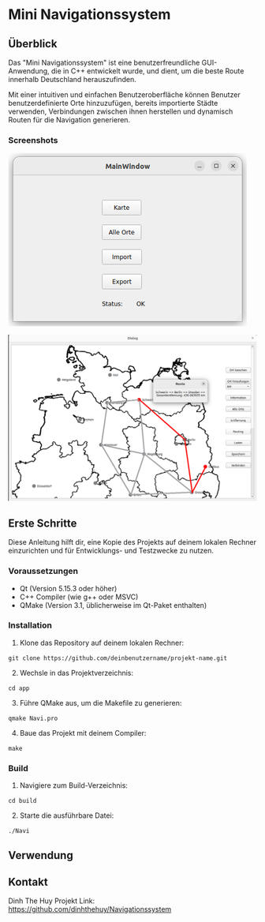 # Mini Navigationssystem
## Überblick
Das "Mini Navigationssystem" ist eine benutzerfreundliche GUI-Anwendung, die in C++ entwickelt wurde, und dient, um die beste Route innerhalb Deutschland herauszufinden. 

Mit einer intuitiven und einfachen Benutzeroberfläche können Benutzer benutzerdefinierte Orte hinzuzufügen, bereits importierte Städte verwenden, Verbindungen zwischen ihnen herstellen und dynamisch Routen für die Navigation generieren.

### Screenshots
![Main Menu](./images/main_menu.png)

![Route_example](./images/route_example.png)

## Erste Schritte
Diese Anleitung hilft dir, eine Kopie des Projekts auf deinem lokalen Rechner einzurichten und für Entwicklungs- und Testzwecke zu nutzen.




### Voraussetzungen
* Qt (Version 5.15.3 oder höher)
* C++ Compiler (wie g++ oder MSVC)
* QMake (Version 3.1, üblicherweise im Qt-Paket enthalten)



### Installation
1. Klone das Repository auf deinem lokalen Rechner:
```
git clone https://github.com/deinbenutzername/projekt-name.git
```
2. Wechsle in das Projektverzeichnis:
```
cd app
```
3. Führe QMake aus, um die Makefile zu generieren:
```
qmake Navi.pro
```
4. Baue das Projekt mit deinem Compiler:
```
make
```



### Build
1. Navigiere zum Build-Verzeichnis:
```
cd build
```
2. Starte die ausführbare Datei:
```
./Navi
```

## Verwendung



## Kontakt
Dinh The Huy
Projekt Link: https://github.com/dinhthehuy/Navigationssystem
